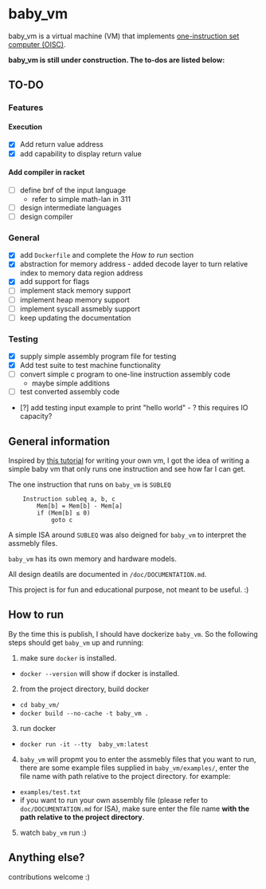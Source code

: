 # baby_vm
baby_vm is a virtual machine (VM) that implements [one-instruction set computer (OISC)](https://en.wikipedia.org/wiki/One-instruction_set_computer).

**baby_vm is still under construction. The to-dos are listed below:**

## TO-DO
### Features 
#### Execution
- [x] Add return value address
- [x] add capability to display return value
#### Add compiler in racket
- [ ] define bnf of the input language
    - refer to simple math-lan in 311
- [ ] design intermediate languages
- [ ] design compiler
### General
- [x] add `Dockerfile` and complete the *How to run* section
- [x] abstraction for memory address - added decode layer to turn relative index to memory data region address
- [x] add support for flags 
- [ ] implement stack memory support
- [ ] implement heap memory support
- [ ] implement syscall assmebly support
- [ ] keep updating the documentation
### Testing 
- [x] supply simple assembly program file for testing
- [x] Add test suite to test machine functionality
- [ ] convert simple c program to one-line instruction assembly code
    - maybe simple additions 
- [ ] test converted assembly code
- [?] add testing input example to print "hello world" - ? this requires IO capacity? 


## General information
Inspired by [this tutorial](https://justinmeiners.github.io/lc3-vm/) for writing your own vm, I got the idea of writing a simple baby vm that only runs one instruction and see how far I can get.

The one instruction that runs on `baby_vm` is `SUBLEQ`
```
    Instruction subleq a, b, c
        Mem[b] = Mem[b] - Mem[a]
        if (Mem[b] ≤ 0)
            goto c
```

A simple ISA around `SUBLEQ` was also deigned for `baby_vm` to interpret the assmebly files.

`baby_vm` has its own memory and hardware models.

All design deatils are documented in `/doc/DOCUMENTATION.md`.

This project is for fun and educational purpose, not meant to be useful. :)

## How to run

By the time this is publish, I should have dockerize `baby_vm`. So the following steps should get `baby_vm` up and running:

1) make sure `docker` is installed.
* `docker --version` will show if docker is installed.

2) from the project directory, build docker
* `cd baby_vm/`
* `docker build --no-cache -t baby_vm .`

3) run docker
* `docker run -it --tty  baby_vm:latest`

4) `baby_vm` will propmt you to enter the assmebly files that you want to run, there are some example files supplied in `baby_vm/examples/`, enter the file name with path relative to the project directory. for example:
* `examples/test.txt`
* if you want to run your own assembly file (please refer to `doc/DOCUMENTATION.md` for ISA), make sure enter the file name **with the path relative to the project directory**.

5) watch `baby_vm` run :)

## Anything else?

contributions welcome :)

